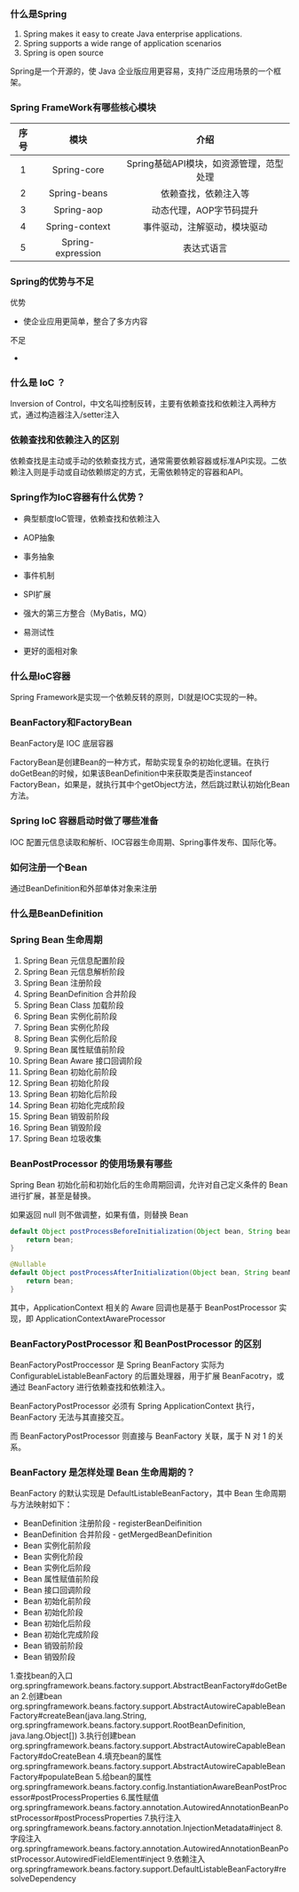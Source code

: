 ### 什么是Spring

1. Spring makes it easy to create Java enterprise applications.
2. Spring supports a wide range of application scenarios
3. Spring is open source

Spring是一个开源的，使 Java 企业版应用更容易，支持广泛应用场景的一个框架。

### Spring FrameWork有哪些核心模块

| 序号 | 模块 | 介绍 |
| :---: | :---: | :---: |
| 1 | Spring-core | Spring基础API模块，如资源管理，范型处理 |
| 2 | Spring-beans | 依赖查找，依赖注入等 |
| 3 | Spring-aop | 动态代理，AOP字节码提升 |
| 4 | Spring-context | 事件驱动，注解驱动，模块驱动 |
| 5 | Spring-expression | 表达式语言 |

### Spring的优势与不足

优势

+ 使企业应用更简单，整合了多方内容



不足

+ 



### 什么是 IoC ？

Inversion of Control，中文名叫控制反转，主要有依赖查找和依赖注入两种方式，通过构造器注入/setter注入

### 依赖查找和依赖注入的区别

依赖查找是主动或手动的依赖查找方式，通常需要依赖容器或标准API实现。二依赖注入则是手动或自动依赖绑定的方式，无需依赖特定的容器和API。

### Spring作为IoC容器有什么优势？

+ 典型额度IoC管理，依赖查找和依赖注入

+ AOP抽象

+ 事务抽象

+ 事件机制

+ SPI扩展

+ 强大的第三方整合（MyBatis，MQ）

+ 易测试性

+ 更好的面相对象



### 什么是IoC容器

Spring Framework是实现一个依赖反转的原则，DI就是IOC实现的一种。

### BeanFactory和FactoryBean

BeanFactory是 IOC 底层容器

FactoryBean是创建Bean的一种方式，帮助实现复杂的初始化逻辑。在执行doGetBean的时候，如果该BeanDefinition中来获取类是否instanceof FactoryBean，如果是，就执行其中个getObject方法，然后跳过默认初始化Bean方法。

### Spring IoC 容器启动时做了哪些准备

IOC 配置元信息读取和解析、IOC容器生命周期、Spring事件发布、国际化等。

### 如何注册一个Bean

通过BeanDefinition和外部单体对象来注册

### 什么是BeanDefinition

### Spring Bean 生命周期

1. Spring Bean 元信息配置阶段
2. Spring Bean 元信息解析阶段
3. Spring Bean 注册阶段
4. Spring BeanDefinition 合并阶段
5. Spring Bean Class 加载阶段
6. Spring Bean 实例化前阶段
7. Spring Bean 实例化阶段
8. Spring Bean 实例化后阶段
9. Spring Bean 属性赋值前阶段
10. Spring Bean Aware 接口回调阶段
11. Spring Bean 初始化前阶段
12. Spring Bean 初始化阶段
13. Spring Bean 初始化后阶段
14. Spring Bean 初始化完成阶段
15. Spring Bean 销毁前阶段
16. Spring Bean 销毁阶段
17. Spring Bean 垃圾收集



### BeanPostProcessor 的使用场景有哪些

Spring Bean 初始化前和初始化后的生命周期回调，允许对自己定义条件的 Bean 进行扩展，甚至是替换。

如果返回 null 则不做调整，如果有值，则替换 Bean

```java
default Object postProcessBeforeInitialization(Object bean, String beanName) throws BeansException {
    return bean;
}
```

```java
@Nullable
default Object postProcessAfterInitialization(Object bean, String beanName) throws BeansException {
    return bean;
}
```

其中，ApplicationContext 相关的 Aware 回调也是基于 BeanPostProcessor 实现，即 ApplicationContextAwareProcessor





### BeanFactoryPostProcessor 和 BeanPostProcessor 的区别

 BeanFactoryPostProccessor 是 Spring BeanFactory 实际为 ConfigurableListableBeanFactory 的后置处理器，用于扩展 BeanFacotry，或通过 BeanFactory 进行依赖查找和依赖注入。

 BeanFactoryPostProcessor 必须有 Spring ApplicationContext 执行，BeanFactory 无法与其直接交互。

而 BeanFactoryPostProcessor 则直接与 BeanFactory 关联，属于 N 对 1 的关系。



### BeanFactory 是怎样处理 Bean 生命周期的？

BeanFactory 的默认实现是 DefaultListableBeanFactory，其中 Bean 生命周期与方法映射如下：

+ BeanDefinition 注册阶段 - registerBeanDeifinition
+ BeanDefinition 合并阶段 - getMergedBeanDefinition
+ Bean 实例化前阶段
+ Bean 实例化阶段
+ Bean 实例化后阶段
+ Bean 属性赋值前阶段
+ Bean 接口回调阶段
+ Bean 初始化前阶段
+ Bean 初始化阶段
+ Bean  初始化后阶段
+ Bean 初始化完成阶段
+ Bean 销毁前阶段
+ Bean 销毁阶段

1.查找bean的入口 org.springframework.beans.factory.support.AbstractBeanFactory#doGetBean
2.创建bean org.springframework.beans.factory.support.AbstractAutowireCapableBeanFactory#createBean(java.lang.String, org.springframework.beans.factory.support.RootBeanDefinition, java.lang.Object[])
3.执行创建bean org.springframework.beans.factory.support.AbstractAutowireCapableBeanFactory#doCreateBean
4.填充bean的属性 org.springframework.beans.factory.support.AbstractAutowireCapableBeanFactory#populateBean
5.给bean的属性 org.springframework.beans.factory.config.InstantiationAwareBeanPostProcessor#postProcessProperties
6.属性赋值 org.springframework.beans.factory.annotation.AutowiredAnnotationBeanPostProcessor#postProcessProperties
7.执行注入 org.springframework.beans.factory.annotation.InjectionMetadata#inject
8.字段注入 org.springframework.beans.factory.annotation.AutowiredAnnotationBeanPostProcessor.AutowiredFieldElement#inject
9.依赖注入 org.springframework.beans.factory.support.DefaultListableBeanFactory#resolveDependency